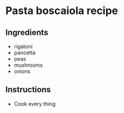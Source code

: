 # Pasta boscaiola recipe


## Ingredients

- rigatoni
- pancetta
- peas
- mushrooms
- onions


## Instructions

- Cook every thing
